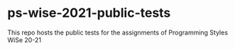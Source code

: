 # ps-wise-2021-public-tests
This repo hosts the public tests for the assignments of Programming Styles WiSe 20-21

